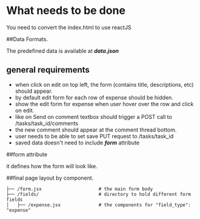# What needs to be done

You need to convert the index.html to use reactJS

##Data Formats.

The predefined data is available at ***data.json***

## general requirements

* when click on edit on top left, the form (contains title, descriptions, etc) should appear.
* by default edit form for each row of expense should be hidden.
* show the edit form for expense when user hover over the row and click on edit.
* like on Send on comment textbox should trigger a POST call to /tasks/task_id/comments
* the new comment should appear at the comment thread bottom.
* user needs to be able to set save PUT request to /tasks/task_id
* saved data doesn't need to include ***form*** attribute

##form attribute

it defines how the form will look like.


##final page layout by component.

```
├── /form.jsx                     # the main form body
├── /fields/                      # directory to hold different form fields
│   ├── /expense.jsx              # the components for "field_type": "expense"
```
